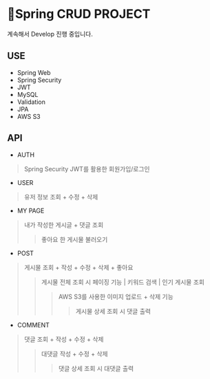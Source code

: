 # 🦊Spring CRUD PROJECT
계속해서 Develop 진행 중입니다.

## USE
- Spring Web
- Spring Security
- JWT
- MySQL
- Validation
- JPA
- AWS S3

## API
- AUTH 
> Spring Security JWT를 활용한 회원가입/로그인 
- USER
> 유저 정보 조회 + 수정 + 삭제
- MY PAGE
> 내가 작성한 게시글 + 댓글 조회
>> 좋아요 한 게시물 불러오기 
- POST
> 게시물 조회 + 작성 + 수정 + 삭제 + 좋아요
>> 게시물 전체 조회 시 페이징 기능 | 키워드 검색 | 인기 게시물 조회 
>>> AWS S3를 사용한 이미지 업로드 + 삭제 기능
>>>> 게시물 상세 조회 시 댓글 출력
- COMMENT
> 댓글 조회 + 작성 + 수정 + 삭제
>> 대댓글 작성 + 수정 + 삭제
>>> 댓글 상세 조회 시 대댓글 출력
